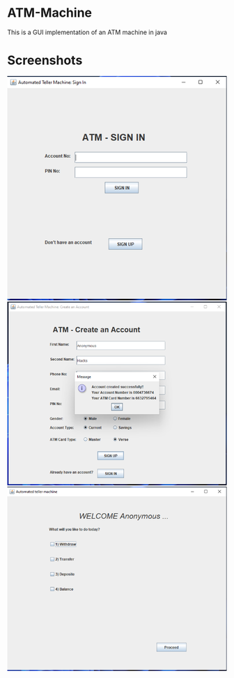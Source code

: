 # ATM-Machine
This is a GUI implementation of an ATM machine in java
# Screenshots
![T](demo1.PNG)
![T2](demo2.PNG)
![T3](demo3.PNG)

